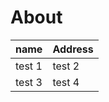 # About

| name   | Address    |
| ----   | ---------- |
| test 1 | test 2     |
| test 3 | test 4     |
